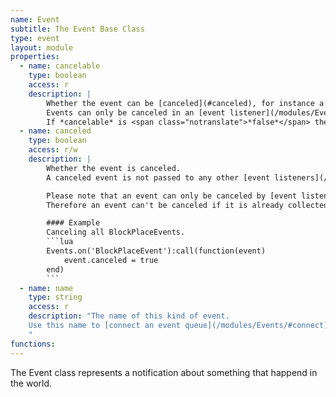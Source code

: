 ```yaml
---
name: Event
subtitle: The Event Base Class
type: event
layout: module
properties:
  - name: cancelable
    type: boolean
    access: r
    description: |
        Whether the event can be [canceled](#canceled), for instance a [BlockPlaceEvent](/modules/BlockPlaceEvent) is *cancelable*, but a [SwingArmEvent](/modules/SwingArmEvent) is not.
        Events can only be canceled in an [event listener](/modules/Events#subscribe).
        If *cancelable* is <span class="notranslate">*false*</span> then setting [canceled](#canceled) results in an error.
  - name: canceled
    type: boolean
    access: r/w
    description: |
        Whether the event is canceled.
        A canceled event is not passed to any other [event listeners](/modules/Events#subscribe) or [EventQueues](/modules/EventQueue) and does not affect the world.

        Please note that an event can only be canceled by [event listeners](/modules/Events#subscribe), since those are called *before* the actual event is handled by Minecraft.
        Therefore an event can't be canceled if it is already collected by an [EventQueues](/modules/EventQueue), because this happens after the event has been handled by Minecraft.

        #### Example
        Canceling all BlockPlaceEvents.
        ```lua
        Events.on('BlockPlaceEvent'):call(function(event)
            event.canceled = true
        end)
        ```
  - name: name
    type: string
    access: r
    description: "The name of this kind of event.
    Use this name to [connect an event queue](/modules/Events/#connect) to the event source for events of this kind.
    "
functions:
---
```


The <span class="notranslate">Event</span> class represents a notification about something that happend in the world.
